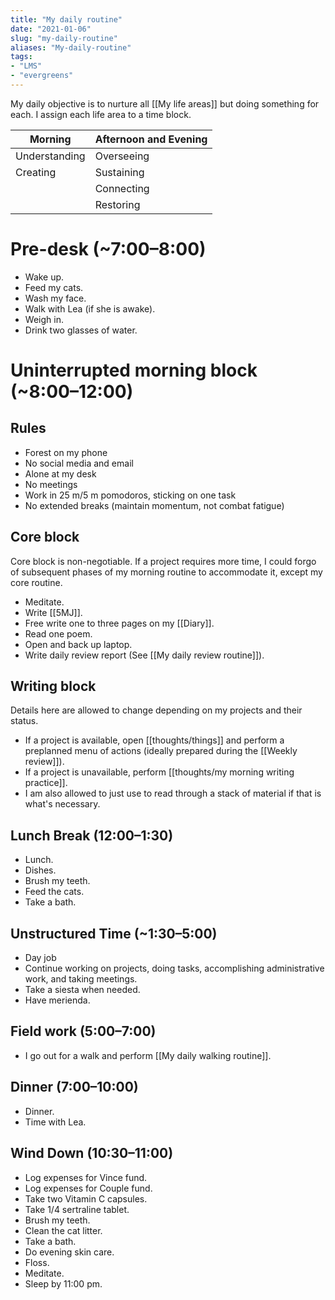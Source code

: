 ```yaml
---
title: "My daily routine"
date: "2021-01-06"
slug: "my-daily-routine"
aliases: "My-daily-routine"
tags:
- "LMS"
- "evergreens"
---
```


My daily objective is to nurture all [[My life areas]] but doing something for each. I assign each life area to a time block.

| Morning       | Afternoon and Evening |
| ------------- | --------------------- |
| Understanding | Overseeing            |
| Creating      | Sustaining            |
|               | Connecting            |
|               | Restoring             |

# Pre-desk (~7:00–8:00)

- Wake up.
- Feed my cats.
- Wash my face.
- Walk with Lea (if she is awake).
- Weigh in.
- Drink two glasses of water.

# Uninterrupted morning block (~8:00–12:00)

## Rules
- Forest on my phone
- No social media and email
- Alone at my desk
- No meetings
- Work in 25 m/5 m pomodoros, sticking on one task
- No extended breaks (maintain momentum, not combat fatigue)

## Core block

Core block is non-negotiable. If a project requires more time, I could forgo of subsequent phases of my morning routine to accommodate it, except my core routine.

- Meditate.
- Write [[5MJ]].
- Free write one to three pages on my [[Diary]].
- Read one poem.
- Open and back up laptop.
- Write daily review report (See [[My daily review routine]]).

## Writing block

Details here are allowed to change depending on my projects and their status.

- If a project is available, open [[thoughts/things]] and perform a preplanned menu of actions (ideally prepared during the [[Weekly review]]).
- If a project is unavailable, perform [[thoughts/my morning writing practice]].
- I am also allowed to just use to read through a stack of material if that is what's necessary.

## Lunch Break (12:00–1:30)

- Lunch.
- Dishes.
- Brush my teeth.
- Feed the cats.
- Take a bath.

## Unstructured Time (~1:30–5:00)

- Day job
- Continue working on projects, doing tasks, accomplishing administrative work, and taking meetings.
- Take a siesta when needed.
- Have merienda.

## Field work (5:00–7:00)

- I go out for a walk and perform [[My daily walking routine]].

## Dinner (7:00–10:00)

- Dinner.
- Time with Lea.

## Wind Down (10:30–11:00)

- Log expenses for Vince fund.
- Log expenses for Couple fund.
- Take two Vitamin C capsules.
- Take 1/4 sertraline tablet.
- Brush my teeth.
- Clean the cat litter.
- Take a bath.
- Do evening skin care.
- Floss.
- Meditate.
- Sleep by 11:00 pm.
